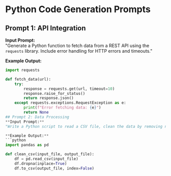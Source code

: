 # Python Code Generation Prompts

## Prompt 1: API Integration
**Input Prompt:**  
"Generate a Python function to fetch data from a REST API using the `requests` library. Include error handling for HTTP errors and timeouts."

**Example Output:**  
```python
import requests

def fetch_data(url):
    try:
        response = requests.get(url, timeout=10)
        response.raise_for_status()
        return response.json()
    except requests.exceptions.RequestException as e:
        print(f"Error fetching data: {e}")
        return None
## Prompt 2: Data Processing
**Input Prompt:**  
"Write a Python script to read a CSV file, clean the data by removing null values, and save the cleaned data to a new CSV file."

**Example Output:**  
```python
import pandas as pd

def clean_csv(input_file, output_file):
    df = pd.read_csv(input_file)
    df.dropna(inplace=True)
    df.to_csv(output_file, index=False)
